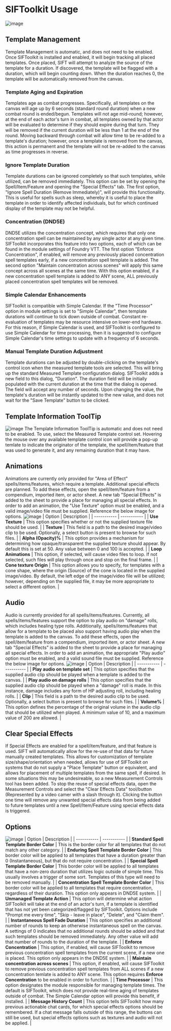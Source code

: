 # SIFToolkit Usage
![image](https://user-images.githubusercontent.com/70086485/126088022-cf3a69ef-0952-455f-bde0-6437fcf2ce58.png)

## Template Management
Template Management is automatic, and does not need to be enabled.  Once SIFToolkit is installed and enabled, it will begin tracking all placed templates.  Once placed, SIFT will attempt to analyze the source of the template for a duration.  If discovered, the template will be flagged with a duration, which will begin counting down.  When the duration reaches 0, the template will be automatically removed from the canvas.  

### Template Aging and Expiration
Templates age as combat progresses.  Specifically, all templates on the canvas will age up by 6 seconds (standard round duration) when a new combat round is ended/begun.  Templates will not age mid-round; however, at the end of each actor's turn in combat, all templates owned by that actor will be evaluated to determine if they should expire during that turn.  They will be removed if the current duration will be less than 1 at the end of the round. Moving backward through combat will allow time to be re-added to a template's duration; however, once a template is removed from the canvas, this action is permanent and the template will not be re-added to the canvas as time progresses in reverse.  

### Ignore Template Duration
Template durations can be ignored completely so that such templates, while utilized, can be removed immediately.  This option can be set by opening the Spell/Item/Feature and opening the "Special Effects" tab.  The first option, "Ignore Spell Duration (Remove Immediately)", will provide this functionality.  This is useful for spells such as sleep, whereby it is useful to place the template in order to identify affected individuals, but for which continued display of the template may not be helpful. 
  
### Concentration (DND5E)
DND5E utilizes the concentration concept, which requires that only one concentration spell can be maintained by any single actor at any given time.  SIFToolkit incorporates this feature into two options, each of which can be found in the module settings of Foundry VTT.  The first option "Enforce Concentration", if enabled, will remove any previously placed concentration spell templates early, if a new concentration spell template is added.  The second option "Maintain concentration across scenes" will apply this same concept across all scenes at the same time.  With this option enabled, if a new concentration spell template is added to ANY scene, ALL previously placed concentration spell templates will be removed.  

### Simple Calendar Enhancements
SIFToolkit is compatible with Simple Calendar.  If the "Time Processor" option in module settings is set to "Simple Calendar", then template durations will continue to tick down outside of combat.  Constant re-evaluation of templates may be resource intensive on lower-end hardware.  For this reason, if Simple Calendar is used, and SIFToolkit is configured to use Simple Calendar for time processing, then it is suggested to configure Simple Calendar's time settings to update with a frequency of 6 seconds.

### Manual Template Duration Adjustment
Template durations can be adjusted by double-clicking on the template's control icon when the measured template tools are selected.  This will bring up the standard Measured Template configuration dialog.  SIFToolkit adds a new field to this dialog, "Duration".  The duration field will be initially populated with the current duration at the time that the dialog is opened.  The field will accept any number of seconds.  Upon changing the value, the template's duration will be instantly updated to the new value, and does not wait for the "Save Template" button to be clicked.  

## Template Information ToolTip
![image](https://user-images.githubusercontent.com/70086485/126091792-03917050-90e1-48ef-a9be-98c7aff06472.png)
The Template Information ToolTip is automatic and does not need to be enabled.  To use, select the Measured Template control set.  Hovering the mouse over any available template control icon will provide a pop-up temlate to indicate the originator of the template, the spell/item/feature that was used to generate it, and any remaining duration that it may have.  

## Animations
Animations are currently only provided for "Area of Effect" spells/items/features, which require a template.  Additional special effects are planned.  To add these effects, open the spell/item/feature from a compendium, imported item, or actor sheet.  A new tab "Special Effects" is added to the sheet to provide a place for managing all special effects.  In order to add an animation, the "Use Texture" option must be enabled, and a valid image/video file must be supplied. Reference the below image for options.
![image](https://user-images.githubusercontent.com/70086485/126092764-73a27456-7f06-4930-a8b4-1e93a97bfef8.png)
| Option | Description |
| ----------- | ----------- |
| **Use Texture** | This option specifies whether or not the supplied texture file should be used. |
| **Texture** | This field is a path to the desired image/video clip to be used.  Optionally, a select button is present to browse for such files. |
| **Alpha (Opacity)%** | This option provides a mechanism for determining how opaque/transparent the supplied texture should appear.  By default this is set at 50.  Any value between 0 and 100 is accepted. | 
| **Loop Animations** | This option, if selected, will cause video files to loop.  If not selected, such files will play through once and stop on the final frame.  |
| **Cone texture Origin** | This option allows you to specify, for templates with a cone shape, where the origin (Source) of the cone is located in the supplied image/video.  By default, the left edge of the image/video file will be utilized; however, depending on the supplied file, it may be more appropriate to select a different option. |

## Audio
Audio is currently provided for all spells/items/features.  Currently, all spells/items/features support the option to play audio on "damage" rolls, which includes healing type rolls.  Additionally, spells/items/features that allow for a template to be placed also support having audio play when the template is added to the canvas.  To add these effects, open the spell/item/feature from a compendium, imported item, or actor sheet.  A new tab "Special Effects" is added to the sheet to provide a place for managing all special effects.  In order to add an animation, the appropriate "Play audio" option must be enabled, and a valid sound file must be supplied. Reference the below image for options.
![image](https://user-images.githubusercontent.com/70086485/126093525-eca9c3ba-c3aa-4a8f-bbf7-991c51d3b1b0.png)
| Option | Description |
| ----------- | ----------- |
| **Play audio on template set** | This option specifies that the supplied audio clip should be played when a template is added to the canvas. |
| **Play audio on damage rolls** | This option specifies that the supplied audio clip should be played when a "damage" roll is made.  In this instance, damage includes any form of HP adjusting roll, including healing rolls. |
| **Clip** | This field is a path to the desired audio clip to be used.  Optionally, a select button is present to browse for such files. | 
| **Volume%** | This option defines the percentage of the original volume in the audio clip that should be utilized when played.  A minimum value of 10, and a maximum value of 200 are allowed.  |

## Clear Special Effects
If Special Effects are enabled for a spell/item/feature, and that feature is used.  SIFT will automatically allow for the re-use of that data for future manually created templates.  This allows for customization of template size/shape/orientation when needed, allows for use of SIFToolkit on systems that do not supply a "Place Template" button or equivalent, and allows for placement of multiple templates from the same spell, if desired.  In some situations this may be undesireable, so a new Measurement Controls tool has been added.  To stop the reuse of special effects data, open the Measurement Controls and select the "Clear Effects Data" tool/button (Represented by a video camer with a slash through it).  Clicking the button one time will remove any unwanted special effects data from being added to future templates until a new Spell/Item/Feature using special effects data is triggered.

## Options
![image](https://user-images.githubusercontent.com/70086485/126088978-1ec942d0-7e61-4711-946d-50afbf0c0461.png)
| Option | Description |
| ----------- | ----------- |
| **Standard Spell Template Border Color** | This is the border color for all templates that do not match any other category. |
| **Enduring Spell Template Border Color** | This border color will be applied to all templates that have a duration greater than 0 (Instantaneous), but that do not require concentration. |
| **Special Spell Template Border Color** | This border color will be applied to all templates that have a non-zero duration that utilizes logic outside of simple time.  This usually involves a trigger of some sort.  Templates of this type will need to be removed manually. | 
| **Concentration Spell Template Border Color** | This border color will be applied to all templates that require concentration, regardless of their duration.  This option only appears in DND5E system. | 
| **Unmanaged Template Action** | This option will determine what action SIFToolkit will take at the end of an actor's turn, if a template is identified that has not yet been categorized/flagged by SIFToolkit.  Options include "Prompt me every time", "Skip - leave in place", "Delete", and "Claim them".  |
| **Instantaneous Spell Fade Duration** | This option specifies an additional number of rounds to keep an otherwise instantaneous spell on the canvas.  A settings of 0 indicates that no additional rounds should be added and that such templates should be removed immediately.  Any other value will add that number of rounds to the duration of the template. |
| **Enforce Concentration** | This option, if enabled, will cause SIFToolkit to remove previous concentration spell templates from the current scene, if a new one is placed.  This option only appears in the DND5E system. |
| **Maintain concentration across scenes** | This option, if enabled, will cause SIFToolkit to remove previous concentration spell templates from ALL scenes if a new concentration temlate is added to ANY scene.  This option requires **Enforce Concentration** to be enabled in order to function.  | 
| **Time Processor** | This option designates the module responsible for managing template times.  The default is SIFToolkit, which does not provide real-time aging of templates outside of combat.  The Simple Calendar option will provide this benefit, if installed.  |
| **Message History Count** | This option tells SIFToolkit how many previous actionable chat cards, for which special effects options should be remembered.  If a chat message falls outside of this range, the buttons can still be used, but special effects options such as textures and audio will not be applied.  |




